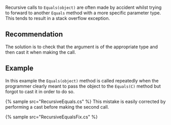 Recursive calls to `Equals(object)` are often made by accident whilst trying to forward to another `Equals` method with a more specific parameter type. This tends to result in a stack overflow exception.


## Recommendation
The solution is to check that the argument is of the appropriate type and then cast it when making the call.


## Example
In this example the `Equals(object)` method is called repeatedly when the programmer clearly meant to pass the object to the `Equals(C)` method but forgot to cast it in order to do so.

{% sample src="RecursiveEquals.cs" %}
This mistake is easily corrected by performing a cast before making the second call.

{% sample src="RecursiveEqualsFix.cs" %}
